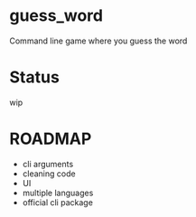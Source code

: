 # guess_word

Command line game where you guess the word

# Status

wip

# ROADMAP

- cli arguments
- cleaning code
- UI
- multiple languages
- official cli package

